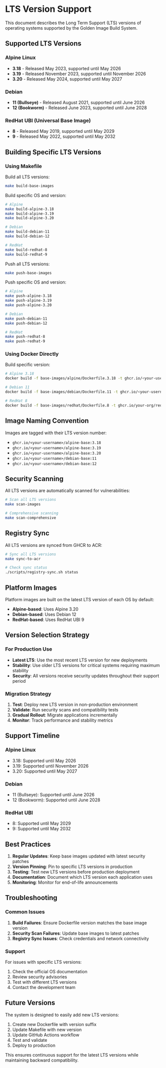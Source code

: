 # LTS Version Support

This document describes the Long Term Support (LTS) versions of operating systems supported by the Golden Image Build System.

## Supported LTS Versions

### Alpine Linux
- **3.18** - Released May 2023, supported until May 2026
- **3.19** - Released November 2023, supported until November 2026
- **3.20** - Released May 2024, supported until May 2027

### Debian
- **11 (Bullseye)** - Released August 2021, supported until June 2026
- **12 (Bookworm)** - Released June 2023, supported until June 2028

### RedHat UBI (Universal Base Image)
- **8** - Released May 2019, supported until May 2029
- **9** - Released May 2022, supported until May 2032

## Building Specific LTS Versions

### Using Makefile

Build all LTS versions:
```bash
make build-base-images
```

Build specific OS and version:
```bash
# Alpine
make build-alpine-3.18
make build-alpine-3.19
make build-alpine-3.20

# Debian
make build-debian-11
make build-debian-12

# RedHat
make build-redhat-8
make build-redhat-9
```

Push all LTS versions:
```bash
make push-base-images
```

Push specific OS and version:
```bash
# Alpine
make push-alpine-3.18
make push-alpine-3.19
make push-alpine-3.20

# Debian
make push-debian-11
make push-debian-12

# RedHat
make push-redhat-8
make push-redhat-9
```

### Using Docker Directly

Build specific version:
```bash
# Alpine 3.18
docker build -f base-images/alpine/Dockerfile.3.18 -t ghcr.io/<your-username>/alpine-base:3.18 base-images/alpine/

# Debian 11
docker build -f base-images/debian/Dockerfile.11 -t ghcr.io/<your-username>/debian-base:11 base-images/debian/

# RedHat 8
docker build -f base-images/redhat/Dockerfile.8 -t ghcr.io/your-org/redhat-hardened:8 base-images/redhat/
```

## Image Naming Convention

Images are tagged with their LTS version number:

- `ghcr.io/<your-username>/alpine-base:3.18`
- `ghcr.io/<your-username>/alpine-base:3.19`
- `ghcr.io/<your-username>/alpine-base:3.20`
- `ghcr.io/<your-username>/debian-base:11`
- `ghcr.io/<your-username>/debian-base:12`

## Security Scanning

All LTS versions are automatically scanned for vulnerabilities:

```bash
# Scan all LTS versions
make scan-images

# Comprehensive scanning
make scan-comprehensive
```

## Registry Sync

All LTS versions are synced from GHCR to ACR:

```bash
# Sync all LTS versions
make sync-to-acr

# Check sync status
./scripts/registry-sync.sh status
```

## Platform Images

Platform images are built on the latest LTS version of each OS by default:

- **Alpine-based**: Uses Alpine 3.20
- **Debian-based**: Uses Debian 12
- **RedHat-based**: Uses RedHat UBI 9

## Version Selection Strategy

### For Production Use
- **Latest LTS**: Use the most recent LTS version for new deployments
- **Stability**: Use older LTS versions for critical systems requiring maximum stability
- **Security**: All versions receive security updates throughout their support period

### Migration Strategy
1. **Test**: Deploy new LTS version in non-production environment
2. **Validate**: Run security scans and compatibility tests
3. **Gradual Rollout**: Migrate applications incrementally
4. **Monitor**: Track performance and stability metrics

## Support Timeline

### Alpine Linux
- 3.18: Supported until May 2026
- 3.19: Supported until November 2026
- 3.20: Supported until May 2027

### Debian
- 11 (Bullseye): Supported until June 2026
- 12 (Bookworm): Supported until June 2028

### RedHat UBI
- 8: Supported until May 2029
- 9: Supported until May 2032

## Best Practices

1. **Regular Updates**: Keep base images updated with latest security patches
2. **Version Pinning**: Pin to specific LTS versions in production
3. **Testing**: Test new LTS versions before production deployment
4. **Documentation**: Document which LTS version each application uses
5. **Monitoring**: Monitor for end-of-life announcements

## Troubleshooting

### Common Issues

1. **Build Failures**: Ensure Dockerfile version matches the base image version
2. **Security Scan Failures**: Update base images to latest patches
3. **Registry Sync Issues**: Check credentials and network connectivity

### Support

For issues with specific LTS versions:
1. Check the official OS documentation
2. Review security advisories
3. Test with different LTS versions
4. Contact the development team

## Future Versions

The system is designed to easily add new LTS versions:

1. Create new Dockerfile with version suffix
2. Update Makefile with new version
3. Update GitHub Actions workflow
4. Test and validate
5. Deploy to production

This ensures continuous support for the latest LTS versions while maintaining backward compatibility. 